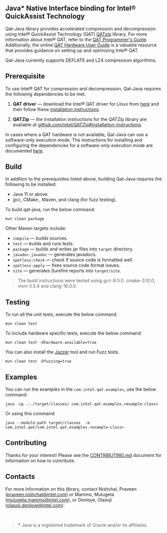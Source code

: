 ## Java* Native Interface binding for Intel® QuickAssist Technology
Qat-Java library provides accelerated compression and decompression using Intel® QuickAssist Technology (QAT) [QATzip](https://github.com/intel/QATzip) library. For more information about Intel® QAT, refer to the [QAT Programmer's Guide](https://www.intel.com/content/www/us/en/content-details/743912/intel-quickassist-technology-intel-qat-software-for-linux-programmers-guide-hardware-version-2-0.html). Additionally, the online [QAT Hardware User Guide](https://intel.github.io/quickassist/index.html) is a valuable resource that provides guidance on setting up and optimizing Intel® QAT.

Qat-Java currently supports DEFLATE and LZ4 compression algorithms.

## Prerequisite
To use Intel® QAT for compression and decompression, Qat-Java requires the following dependencies to be met.

1. **QAT driver** &mdash; download the Intel® QAT driver for Linux from [here](https://www.intel.com/content/www/us/en/download/765501/intel-quickassist-technology-driver-for-linux-hw-version-2-0.html) and then follow these [installation instructions](https://intel.github.io/quickassist/GSG/2.X/index.html).

2. **QATZip** &mdash; the installation instructions for the QATZip library are available at [github.com/intel/QATZip#installation-instructions](https://github.com/intel/QATzip#installation-instructions).

In cases where a QAT hardware is not available, Qat-Java can use a software-only execution mode. The instructions for installing and configuring the dependencies for a software-only execution mode are documented [here](SOFTWARE_ONLY_CONFIG.md).

## Build
In addition to the prerequisites listed above, building Qat-Java requires the following to be installed:

* Java 11 or above.
* gcc, CMake , Maven, and clang (for fuzz testing).

To build qat-java, run the below command:
```
mvn clean package
```

Other Maven targets include:

- `compile` &mdash; builds sources.
- `test` &mdash; builds and runs tests.
- `package` &mdash; builds and writes jar files into ```target``` directory.
- `javadoc:javadoc` &mdash; generates javadocs. 
- `spotless:check` &mdash; check if source code is formatted well.
- `spotless:apply` &mdash; fixes source code format issues.
- `site` &mdash; generates Surefire reports into ```target/site```.

> The build instructions were tested using gcc-8.5.0, cmake-3.10.0, mvn-3.5.4 and clang-16.0.0.

## Testing
To run all the unit tests, execute the below command.
```
mvn clean test
```

To include hardware specific tests, execute the below command:
```
mvn clean test -Dhardware.available=true
```

You can also install the [Jazzer](https://github.com/CodeIntelligenceTesting/jazzer/blob/main/CONTRIBUTING.md) tool and run Fuzz tests. 
```
mvn clean test -Dfuzzing=true
```

## Examples
You can run the examples in the `com.intel.qat.examples`, use the below command:
```
java -cp .:./target/classes/ com.intel.qat.examples.<example-class>
```

Or using this command:
```
java --module-path target/classes  -m com.intel.qat/com.intel.qat.examples.<example-class>
```

## Contributing
Thanks for your interest! Please see the [CONTRIBUTING.md](CONTRIBUTING.md) document for information on how to contribute.

## Contacts ##
For more information on this library, contact Nishchal, Praveen (praveen.nishchal@intel.com) or Mammo, Mulugeta (mulugeta.mammo@intel.com), or  Denloye, Olasoji (olasoji.denloye@intel.com).

&nbsp;

><b id="f1">*</b> Java is a registered trademark of Oracle and/or its affiliates.
